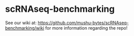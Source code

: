 # scRNAseq-benchmarking

See our wiki at: https://github.com/mushu-bytes/scRNAseq-benchmarking/wiki for more information regarding the repo!
